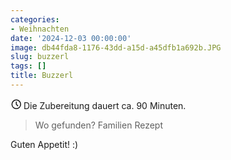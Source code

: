 ```yaml
---
categories:
- Weihnachten
date: '2024-12-03 00:00:00'
image: db44fda8-1176-43dd-a15d-a45dfb1a692b.JPG
slug: buzzerl
tags: []
title: Buzzerl
---
```



<svg xmlns="http://www.w3.org/2000/svg" class="icon icon-tabler icon-tabler-clock" width="17" height="17" viewBox="0 0 22 22" stroke-width="2" stroke="currentColor" fill="none" stroke-linecap="round" stroke-linejoin="round">
  <path stroke="none" d="M0 0h24v24H0z"></path>
  <circle cx="12" cy="12" r="9"></circle>
  <polyline points="12 7 12 12 15 15"></polyline>
</svg> Die Zubereitung dauert ca. 90 Minuten.

> Wo gefunden? Familien Rezept

Guten Appetit! :)